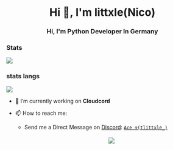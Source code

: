 <h1 align="center">Hi 👋, I'm littxle(Nico)</h1>
<h3 align="center">Hi, I'm Python Developer In Germany</h3>

### Stats
[![](https://github-readme-stats.vercel.app/api?username=littxle&theme=dracula&count_private=true&show_icons=true&hide=contribs)](https://github.com/littxle)
###  stats langs
[![](https://github-readme-stats.vercel.app/api/top-langs?username=littxle&locale=en&hide_title=false&layout=compact&card_width=320&langs_count=5&theme=dracula&hide_border=false&order=2)](https://github.com/littxle)


- 🔭 I’m currently working on **Cloudcord**

- 📫 How to reach me:
  
   - Send me a Direct Message on [Discord](https://discord.com): [`Ace ✞(tlittxle_)`](https://discord.com/users/817435791079768105) 
  
     <center> 
       <a href='https://discord.gg/[VAR8sutF](https://discord.gg/hoff)'> 
         <img src="https://discord.c99.nl/widget/theme-1/817435791079768105.png" style='padding: 5px'> 
       </a> 














